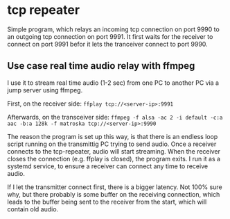 # tcp repeater
Simple program, which relays an incoming tcp connection on port 9990 to an outgoing tcp connection on port 9991.
It first waits for the receiver to connect on port 9991 befor it lets the tranceiver connect to port 9990.

## Use case real time audio relay with ffmpeg
I use it to stream real time audio (1-2 sec) from one PC to another PC via a jump server using ffmpeg.

First, on the receiver side:
`ffplay tcp://<server-ip>:9991`

Afterwards, on the transceiver side:
`ffmpeg -f alsa -ac 2 -i default -c:a aac -b:a 128k -f matroska tcp://<server-ip>:9990`

The reason the program is set up this way, is that there is an endless loop script running on the transmittig PC trying to send audio.
Once a receiver connects to the tcp-repeater, audio will start streaming.
When the receiver closes the connection (e.g. ffplay is closed), the program exits.
I run it as a systemd service, to ensure a receiver can connect any time to receive audio.

If I let the transmitter connect first, there is a bigger latency.
Not 100% sure why, but there probably is some buffer on the receiving connection, which leads to the buffer being sent to the receiver from the start, which will contain old audio.
